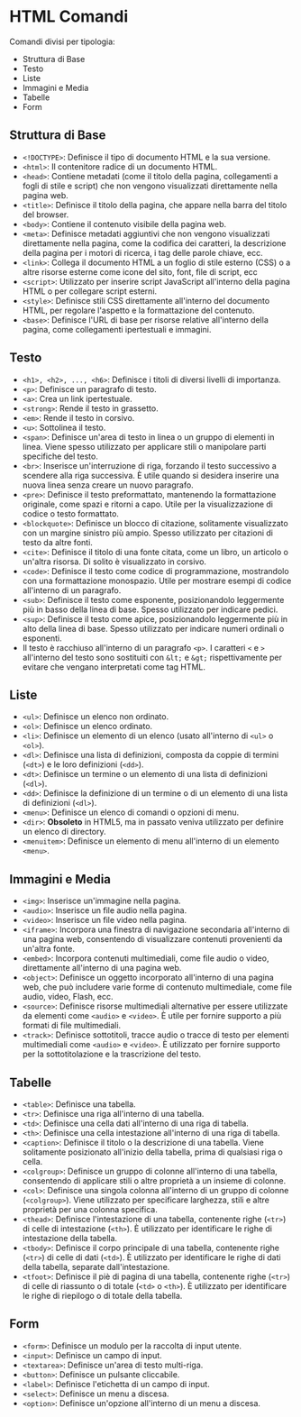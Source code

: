 # HTML Comandi

Comandi divisi per tipologia:

- Struttura di Base
- Testo
- Liste
- Immagini e Media
- Tabelle
- Form

## Struttura di Base

- `<!DOCTYPE>`: Definisce il tipo di documento HTML e la sua versione.
- `<html>`: Il contenitore radice di un documento HTML.
- `<head>`: Contiene metadati (come il titolo della pagina, collegamenti a fogli di stile e script) che non vengono visualizzati direttamente nella pagina web.
- `<title>`: Definisce il titolo della pagina, che appare nella barra del titolo del browser.
- `<body>`: Contiene il contenuto visibile della pagina web.
- `<meta>`: Definisce metadati aggiuntivi che non vengono visualizzati direttamente nella pagina, come la codifica dei caratteri, la descrizione della pagina per i motori di ricerca, i tag delle parole chiave, ecc.
- `<link>`: Collega il documento HTML a un foglio di stile esterno (CSS) o a altre risorse esterne come icone del sito, font, file di script, ecc
- `<script>`: Utilizzato per inserire script JavaScript all'interno della pagina HTML o per collegare script esterni.
- `<style>`: Definisce stili CSS direttamente all'interno del documento HTML, per regolare l'aspetto e la formattazione del contenuto.
- `<base>`: Definisce l'URL di base per risorse relative all'interno della pagina, come collegamenti ipertestuali e immagini.

## Testo

- `<h1>, <h2>, ..., <h6>`: Definisce i titoli di diversi livelli di importanza.
- `<p>`: Definisce un paragrafo di testo.
- `<a>`: Crea un link ipertestuale.
- `<strong>`: Rende il testo in grassetto.
- `<em>`: Rende il testo in corsivo.
- `<u>`: Sottolinea il testo.
- `<span>`: Definisce un'area di testo in linea o un gruppo di elementi in linea. Viene spesso utilizzato per applicare stili o manipolare parti specifiche del testo.
- `<br>`: Inserisce un'interruzione di riga, forzando il testo successivo a scendere alla riga successiva. È utile quando si desidera inserire una nuova linea senza creare un nuovo paragrafo.
- `<pre>`: Definisce il testo preformattato, mantenendo la formattazione originale, come spazi e ritorni a capo. Utile per la visualizzazione di codice o testo formattato.
- `<blockquote>`: Definisce un blocco di citazione, solitamente visualizzato con un margine sinistro più ampio. Spesso utilizzato per citazioni di testo da altre fonti.
- `<cite>`: Definisce il titolo di una fonte citata, come un libro, un articolo o un'altra risorsa. Di solito è visualizzato in corsivo.
- `<code>`: Definisce il testo come codice di programmazione, mostrandolo con una formattazione monospazio. Utile per mostrare esempi di codice all'interno di un paragrafo.
- `<sub>`: Definisce il testo come esponente, posizionandolo leggermente più in basso della linea di base. Spesso utilizzato per indicare pedici.
- `<sup>`: Definisce il testo come apice, posizionandolo leggermente più in alto della linea di base. Spesso utilizzato per indicare numeri ordinali o esponenti.
- Il testo è racchiuso all'interno di un paragrafo `<p>`. I caratteri `<` e `>` all'interno del testo sono sostituiti con `&lt;` e `&gt;` rispettivamente per evitare che vengano interpretati come tag HTML.

## Liste

- `<ul>`: Definisce un elenco non ordinato.
- `<ol>`: Definisce un elenco ordinato.
- `<li>`: Definisce un elemento di un elenco (usato all'interno di `<ul>` o `<ol>`).
- `<dl>`: Definisce una lista di definizioni, composta da coppie di termini (`<dt>`) e le loro definizioni (`<dd>`).
- `<dt>`: Definisce un termine o un elemento di una lista di definizioni (`<dl>`).
- `<dd>`: Definisce la definizione di un termine o di un elemento di una lista di definizioni (`<dl>`).
- `<menu>`: Definisce un elenco di comandi o opzioni di menu.
- `<dir>`: **Obsoleto** in HTML5, ma in passato veniva utilizzato per definire un elenco di directory.
- `<menuitem>`: Definisce un elemento di menu all'interno di un elemento `<menu>`.

## Immagini e Media

- `<img>`: Inserisce un'immagine nella pagina.
- `<audio>`: Inserisce un file audio nella pagina.
- `<video>`: Inserisce un file video nella pagina.
- `<iframe>`: Incorpora una finestra di navigazione secondaria all'interno di una pagina web, consentendo di visualizzare contenuti provenienti da un'altra fonte.
- `<embed>`: Incorpora contenuti multimediali, come file audio o video, direttamente all'interno di una pagina web.
- `<object>`: Definisce un oggetto incorporato all'interno di una pagina web, che può includere varie forme di contenuto multimediale, come file audio, video, Flash, ecc.
- `<source>`: Definisce risorse multimediali alternative per essere utilizzate da elementi come `<audio>` e `<video>`. È utile per fornire supporto a più formati di file multimediali.
- `<track>`: Definisce sottotitoli, tracce audio o tracce di testo per elementi multimediali come `<audio>` e `<video>`. È utilizzato per fornire supporto per la sottotitolazione e la trascrizione del testo.

## Tabelle

- `<table>`: Definisce una tabella.
- `<tr>`: Definisce una riga all'interno di una tabella.
- `<td>`: Definisce una cella dati all'interno di una riga di tabella.
- `<th>`: Definisce una cella intestazione all'interno di una riga di tabella.
- `<caption>`: Definisce il titolo o la descrizione di una tabella. Viene solitamente posizionato all'inizio della tabella, prima di qualsiasi riga o cella.
- `<colgroup>`: Definisce un gruppo di colonne all'interno di una tabella, consentendo di applicare stili o altre proprietà a un insieme di colonne.
- `<col>`: Definisce una singola colonna all'interno di un gruppo di colonne (`<colgroup>`). Viene utilizzato per specificare larghezza, stili e altre proprietà per una colonna specifica.
- `<thead>`: Definisce l'intestazione di una tabella, contenente righe (`<tr>`) di celle di intestazione (`<th>`). È utilizzato per identificare le righe di intestazione della tabella.
- `<tbody>`: Definisce il corpo principale di una tabella, contenente righe (`<tr>`) di celle di dati (`<td>`). È utilizzato per identificare le righe di dati della tabella, separate dall'intestazione.
- `<tfoot>`: Definisce il piè di pagina di una tabella, contenente righe (`<tr>`) di celle di riassunto o di totale (`<td>` o `<th>`). È utilizzato per identificare le righe di riepilogo o di totale della tabella.

## Form

- `<form>`: Definisce un modulo per la raccolta di input utente.
- `<input>`: Definisce un campo di input.
- `<textarea>`: Definisce un'area di testo multi-riga.
- `<button>`: Definisce un pulsante cliccabile.
- `<label>`: Definisce l'etichetta di un campo di input.
- `<select>`: Definisce un menu a discesa.
- `<option>`: Definisce un'opzione all'interno di un menu a discesa.
